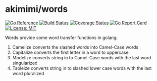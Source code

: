 akimimi/words
======================

[![Go Reference](https://pkg.go.dev/badge/github.com/akimimi/words.svg)](https://pkg.go.dev/github.com/akimimi/words)
[![Build Status](https://travis-ci.com/akimimi/words.svg?branch=master)](https://travis-ci.com/akimimi/words)
[![Coverage Status](https://coveralls.io/repos/github/akimimi/words/badge.svg?branch=master)](https://coveralls.io/github/akimimi/words?branch=master)
[![Go Report Card](https://goreportcard.com/badge/github.com/akimimi/words)](https://goreportcard.com/report/github.com/akimimi/words)
[![License: MIT](https://img.shields.io/badge/License-MIT-yellow.svg)](https://opensource.org/licenses/MIT)

Words provide some word transfer functions in golang.

  1. Camelize converts the slashed words into Camel-Case words
  2. Capitalize converts the first letter in a word to uppercase 
  3. Modelize converts string in to Camel-Case words with the last word singularized
  4. Tableize converts string in to slashed lower case words with the last word pluralized


